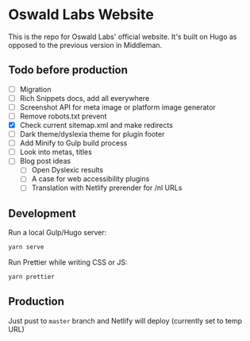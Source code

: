 # Oswald Labs Website

This is the repo for Oswald Labs' official website. It's built on Hugo as opposed to the previous version in Middleman.

## Todo before production

- [ ] Migration
- [ ] Rich Snippets docs, add all everywhere
- [ ] Screenshot API for meta image or platform image generator
- [ ] Remove robots.txt prevent
- [x] Check current sitemap.xml and make redirects
- [ ] Dark theme/dyslexia theme for plugin footer
- [ ] Add Minify to Gulp build process
- [ ] Look into metas, titles
- [ ] Blog post ideas
   - [ ] Open Dyslexic results
   - [ ] A case for web accessibility plugins
   - [ ] Translation with Netlify prerender for /nl URLs

## Development

Run a local Gulp/Hugo server:

```bash
yarn serve
```

Run Prettier while writing CSS or JS:

```bash
yarn prettier
```

## Production

Just pust to `master` branch and Netlify will deploy (currently set to temp URL)
